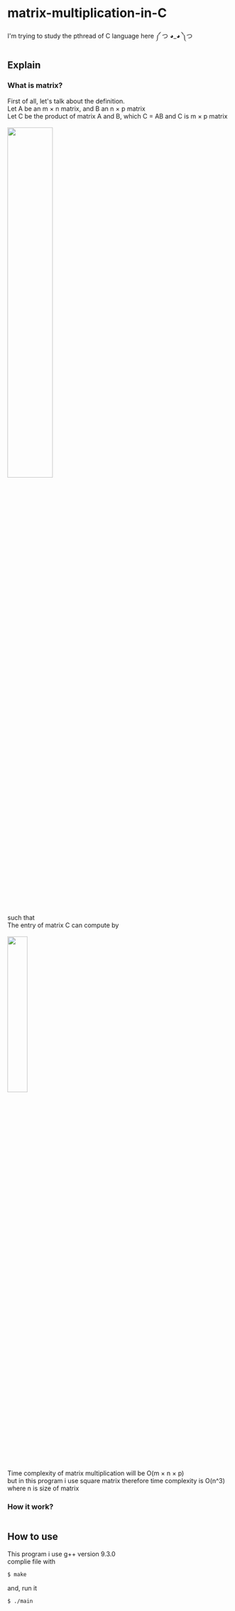 # matrix-multiplication-in-C
I'm trying to study the pthread of C language here ༼ つ ◕_◕ ༽つ

## Explain 
### What is matrix?
First of all, let's talk about the definition. </br>
Let A be an m × n matrix, and B an n × p matrix </br>
Let C be the product of matrix A and B, which C = AB and C is m × p matrix </br></br>
<img src="https://user-images.githubusercontent.com/50576299/177719265-4586bad6-f581-4576-be96-16d6b89d9997.png" width="45%"> </br></br>
such that </br>
The entry of matrix C can compute by </br></br>
<img src="https://user-images.githubusercontent.com/50576299/177721552-8b7d056b-5234-4cff-bb41-ec9ea159f427.png" width="30%"> 
</br></br>

Time complexity of matrix multiplication will be O(m × n × p) </br>
but in this program i use square matrix therefore time complexity is O(n^3) where n is size of matrix

### How it work?

```c

```

## How to use
This program i use g++ version 9.3.0 </br>
complie file with

```bash
$ make
```
and, run it
```bash
$ ./main
```
